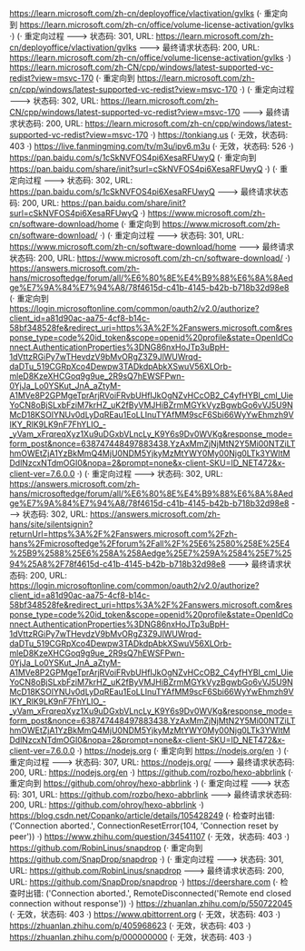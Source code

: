 https://learn.microsoft.com/zh-cn/deployoffice/vlactivation/gvlks (· 重定向到 https://learn.microsoft.com/zh-cn/office/volume-license-activation/gvlks ·)
(· 重定向过程 ---> 状态码: 301, URL: https://learn.microsoft.com/zh-cn/deployoffice/vlactivation/gvlks ---> 最终请求状态码: 200, URL: https://learn.microsoft.com/zh-cn/office/volume-license-activation/gvlks ·)
https://learn.microsoft.com/zh-CN/cpp/windows/latest-supported-vc-redist?view=msvc-170 (· 重定向到 https://learn.microsoft.com/zh-cn/cpp/windows/latest-supported-vc-redist?view=msvc-170 ·)
(· 重定向过程 ---> 状态码: 302, URL: https://learn.microsoft.com/zh-CN/cpp/windows/latest-supported-vc-redist?view=msvc-170 ---> 最终请求状态码: 200, URL: https://learn.microsoft.com/zh-cn/cpp/windows/latest-supported-vc-redist?view=msvc-170 ·)
https://tonkiang.us (· 无效，状态码: 403 ·)
https://live.fanmingming.com/tv/m3u/ipv6.m3u (· 无效，状态码: 526 ·)
https://pan.baidu.com/s/1cSkNVFOS4pi6XesaRFUwyQ (· 重定向到 https://pan.baidu.com/share/init?surl=cSkNVFOS4pi6XesaRFUwyQ ·)
(· 重定向过程 ---> 状态码: 302, URL: https://pan.baidu.com/s/1cSkNVFOS4pi6XesaRFUwyQ ---> 最终请求状态码: 200, URL: https://pan.baidu.com/share/init?surl=cSkNVFOS4pi6XesaRFUwyQ ·)
https://www.microsoft.com/zh-cn/software-download/home (· 重定向到 https://www.microsoft.com/zh-cn/software-download/ ·)
(· 重定向过程 ---> 状态码: 301, URL: https://www.microsoft.com/zh-cn/software-download/home ---> 最终请求状态码: 200, URL: https://www.microsoft.com/zh-cn/software-download/ ·)
https://answers.microsoft.com/zh-hans/microsoftedge/forum/all/%E6%80%8E%E4%B9%88%E6%8A%8Aedge%E7%9A%84%E7%94%A8/78f4615d-c41b-4145-b42b-b718b32d98e8 (· 重定向到 https://login.microsoftonline.com/common/oauth2/v2.0/authorize?client_id=a81d90ac-aa75-4cf8-b14c-58bf348528fe&redirect_uri=https%3A%2F%2Fanswers.microsoft.com&response_type=code%20id_token&scope=openid%20profile&state=OpenIdConnect.AuthenticationProperties%3DNG86nxHoJTp3uBpH-1dVttzRGiPy7wTHevdzV9bMvORgZ3Z9JlWUWrqd-daDTu_519CGRpXco4Dewpw3TADkdpAbkXSwuV56XLOrb-mleD8KzeXHCGoq9g9ue_2R9sQ7hEWSFPwn-0YjJa_Lo0YSKut_JnA_aZtyM-A1MVe8P2GPMgeTprArjRVoiFRvbUHfIJkOgNZvHCcOB2_C4yfHYBI_cml_UieYoCN8oBjSLxbFziM7krHZ_uK2fByVMJHiBZrmMGYkVyzBgwbGo6vVJ5U9NMcD18KSOlYNUv0dLyDqREau1EoLLInuTYAfMM9scF6Sbi66WyYwEhmzh9VIKY_RlK9LK9nF7FhYLIO_-_yVam_xFrqreqXyz1Xu9uDGxbVLncLy_K9Y6s9Dv0WVKg&response_mode=form_post&nonce=638747448497883438.YzAxMmZjNjMtN2Y5Mi00NTZiLThmOWEtZjA1YzBkMmQ4MjU0NDM5YjkyMzMtYWY0My00Njg0LTk3YWItMDdlNzcxNTdmOGI0&nopa=2&prompt=none&x-client-SKU=ID_NET472&x-client-ver=7.6.0.0 ·)
(· 重定向过程 ---> 状态码: 302, URL: https://answers.microsoft.com/zh-hans/microsoftedge/forum/all/%E6%80%8E%E4%B9%88%E6%8A%8Aedge%E7%9A%84%E7%94%A8/78f4615d-c41b-4145-b42b-b718b32d98e8 ---> 状态码: 302, URL: https://answers.microsoft.com/zh-hans/site/silentsignin?returnUrl=https%3A%2F%2Fanswers.microsoft.com%2Fzh-hans%2Fmicrosoftedge%2Fforum%2Fall%2F%25E6%2580%258E%25E4%25B9%2588%25E6%258A%258Aedge%25E7%259A%2584%25E7%2594%25A8%2F78f4615d-c41b-4145-b42b-b718b32d98e8 ---> 最终请求状态码: 200, URL: https://login.microsoftonline.com/common/oauth2/v2.0/authorize?client_id=a81d90ac-aa75-4cf8-b14c-58bf348528fe&redirect_uri=https%3A%2F%2Fanswers.microsoft.com&response_type=code%20id_token&scope=openid%20profile&state=OpenIdConnect.AuthenticationProperties%3DNG86nxHoJTp3uBpH-1dVttzRGiPy7wTHevdzV9bMvORgZ3Z9JlWUWrqd-daDTu_519CGRpXco4Dewpw3TADkdpAbkXSwuV56XLOrb-mleD8KzeXHCGoq9g9ue_2R9sQ7hEWSFPwn-0YjJa_Lo0YSKut_JnA_aZtyM-A1MVe8P2GPMgeTprArjRVoiFRvbUHfIJkOgNZvHCcOB2_C4yfHYBI_cml_UieYoCN8oBjSLxbFziM7krHZ_uK2fByVMJHiBZrmMGYkVyzBgwbGo6vVJ5U9NMcD18KSOlYNUv0dLyDqREau1EoLLInuTYAfMM9scF6Sbi66WyYwEhmzh9VIKY_RlK9LK9nF7FhYLIO_-_yVam_xFrqreqXyz1Xu9uDGxbVLncLy_K9Y6s9Dv0WVKg&response_mode=form_post&nonce=638747448497883438.YzAxMmZjNjMtN2Y5Mi00NTZiLThmOWEtZjA1YzBkMmQ4MjU0NDM5YjkyMzMtYWY0My00Njg0LTk3YWItMDdlNzcxNTdmOGI0&nopa=2&prompt=none&x-client-SKU=ID_NET472&x-client-ver=7.6.0.0 ·)
https://nodejs.org (· 重定向到 https://nodejs.org/en ·)
(· 重定向过程 ---> 状态码: 307, URL: https://nodejs.org/ ---> 最终请求状态码: 200, URL: https://nodejs.org/en ·)
https://github.com/rozbo/hexo-abbrlink (· 重定向到 https://github.com/ohroy/hexo-abbrlink ·)
(· 重定向过程 ---> 状态码: 301, URL: https://github.com/rozbo/hexo-abbrlink ---> 最终请求状态码: 200, URL: https://github.com/ohroy/hexo-abbrlink ·)
https://blog.csdn.net/Copanko/article/details/105428249 (· 检查时出错: ('Connection aborted.', ConnectionResetError(104, 'Connection reset by peer')) ·)
https://www.zhihu.com/question/34541107 (· 无效，状态码: 403 ·)
https://github.com/RobinLinus/snapdrop (· 重定向到 https://github.com/SnapDrop/snapdrop ·)
(· 重定向过程 ---> 状态码: 301, URL: https://github.com/RobinLinus/snapdrop ---> 最终请求状态码: 200, URL: https://github.com/SnapDrop/snapdrop ·)
https://deershare.com (· 检查时出错: ('Connection aborted.', RemoteDisconnected('Remote end closed connection without response')) ·)
https://zhuanlan.zhihu.com/p/550722045 (· 无效，状态码: 403 ·)
https://www.qbittorrent.org (· 无效，状态码: 403 ·)
https://zhuanlan.zhihu.com/p/405968623 (· 无效，状态码: 403 ·)
https://zhuanlan.zhihu.com/p/000000000 (· 无效，状态码: 403 ·)
